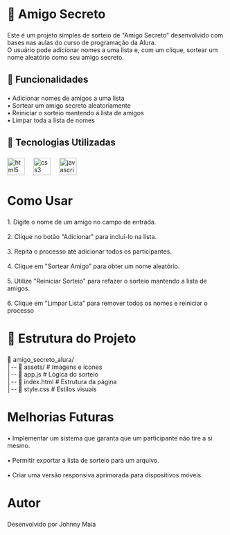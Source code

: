 <h1 align="left">📌 Amigo Secreto</h1>

###

<p align="left">Este é um projeto simples de sorteio de "Amigo Secreto" desenvolvido com bases nas aulas do curso de programação da Alura.<br>O usuário pode adicionar nomes a uma lista e, com um clique, sortear um nome aleatório como seu amigo secreto.</p>

###

<h2 align="left">🎨 Funcionalidades</h2>

###

<p align="left">• Adicionar nomes de amigos a uma lista<br>• Sortear um amigo secreto aleatoriamente<br>• Reiniciar o sorteio mantendo a lista de amigos<br>• Limpar toda a lista de nomes</p>

###

<h2 align="left">🚀 Tecnologias Utilizadas</h2>

###

<div align="left">
  <img src="https://cdn.jsdelivr.net/gh/devicons/devicon/icons/html5/html5-original.svg" height="40" alt="html5 logo"  />
  <img width="12" />
  <img src="https://cdn.jsdelivr.net/gh/devicons/devicon/icons/css3/css3-original.svg" height="40" alt="css3 logo"  />
  <img width="12" />
  <img src="https://cdn.jsdelivr.net/gh/devicons/devicon/icons/javascript/javascript-original.svg" height="40" alt="javascript logo"  />
</div>

###

<h1 align="left">Como Usar</h1>

###

<p align="left">1. Digite o nome de um amigo no campo de entrada.<br><br>2. Clique no botão "Adicionar" para incluí-lo na lista.<br><br>3. Repita o processo até adicionar todos os participantes.<br><br>4. Clique em "Sortear Amigo" para obter um nome aleatório.<br><br>5. Utilize "Reiniciar Sorteio" para refazer o sorteio mantendo a lista de amigos.<br><br>6. Clique em "Limpar Lista" para remover todos os nomes e reiniciar o processo</p>

###

<h1 align="left">📂 Estrutura do Projeto</h1>

###

<p align="left">📁 amigo_secreto_alura/<br>│-- 📁 assets/   # Imagens e ícones<br>│-- 📁 app.js      # Lógica do sorteio<br>│-- 📁 index.html  # Estrutura da página<br>│-- 📁 style.css   # Estilos visuais<br></p>

###

<h1 align="left">Melhorias Futuras</h1>

###

<p align="left">• Implementar um sistema que garanta que um participante não tire a si mesmo.<br><br>• Permitir exportar a lista de sorteio para um arquivo.<br><br>• Criar uma versão responsiva aprimorada para dispositivos móveis.</p>

###

<h1 align="left">Autor</h1>

###

<p align="left">Desenvolvido por Johnny Maia</p>

###
